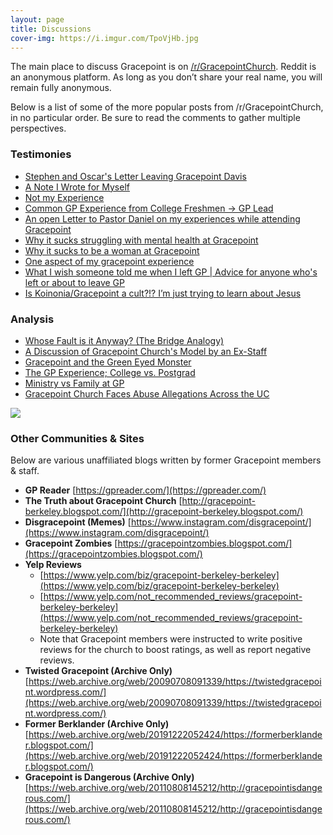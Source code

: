 ```yaml
---
layout: page
title: Discussions
cover-img: https://i.imgur.com/TpoVjHb.jpg
---
```


The main place to discuss Gracepoint is on [/r/GracepointChurch](https://www.reddit.com/r/GracepointChurch/wiki/testimonies). Reddit is an anonymous platform. As long as you don’t share your real name, you will remain fully anonymous.

Below is a list of some of the more popular posts from /r/GracepointChurch, in no particular order. Be sure to read the comments to gather multiple perspectives.

### Testimonies
* [Stephen and Oscar's Letter Leaving Gracepoint Davis](https://www.reddit.com/r/GracepointChurch/comments/pj3s48/stephen_and_oscars_letter_leaving_gracepoint_davis/)
* [A Note I Wrote for Myself](https://www.reddit.com/r/GracepointChurch/comments/xpvp71/a_note_i_wrote_for_myself/)
* [Not my Experience](https://www.reddit.com/r/GracepointChurch/comments/xqwasl/not_my_experience/)
* [Common GP Experience from College Freshmen -> GP Lead](https://www.reddit.com/r/GracepointChurch/comments/pm52fc/common_gp_experience_from_college_freshmen_gp_lead/)
* [An open Letter to Pastor Daniel on my experiences while attending Gracepoint](https://www.reddit.com/r/GracepointChurch/comments/wpdsbd/an_open_letter_to_pastor_daniel_on_my_experiences/)
* [Why it sucks struggling with mental health at Gracepoint](https://www.reddit.com/r/GracepointChurch/comments/v7wtyv/why_it_sucks_struggling_with_mental_health_at/)
* [Why it sucks to be a woman at Gracepoint](https://www.reddit.com/r/GracepointChurch/comments/mm6u24/why_it_sucks_to_be_a_woman_at_gracepoint/)
* [One aspect of my gracepoint experience](https://www.reddit.com/r/GracepointChurch/comments/n4ry2r/one_aspect_of_my_gracepoint_experience/)
* [What I wish someone told me when I left GP | Advice for anyone who's left or about to leave GP](https://www.reddit.com/r/GracepointChurch/comments/vkznzw/what_i_wish_someone_told_me_when_i_left_gp_advice/)
* [Is Koinonia/Gracepoint a cult?!? I’m just trying to learn about Jesus](https://www.reddit.com/r/UTAustin/comments/gj0qhe/is_koinoniagracepoint_a_cult_im_just_trying_to/)

### Analysis
* [Whose Fault is it Anyway? (The Bridge Analogy)](https://www.reddit.com/r/GracepointChurch/comments/y6jyuu/whose_fault_is_it_anyway_the_bridge_analogy/)
* [A Discussion of Gracepoint Church's Model by an Ex-Staff](https://www.reddit.com/r/GracepointChurch/comments/t04yw2/a_discussion_of_gracepoint_churchs_model_by_an/)
* [Gracepoint and the Green Eyed Monster](https://www.reddit.com/r/GracepointChurch/comments/vnvqd6/gracepoint_and_the_green_eyed_monster/)
* [The GP Experience; College vs. Postgrad](https://www.reddit.com/r/GracepointChurch/comments/twmbjn/the_gp_experience_college_v_postgrad/)
* [Ministry vs Family at GP](https://www.reddit.com/r/GracepointChurch/comments/nhl0ww/ministry_vs_family_at_gp/)
* [Gracepoint Church Faces Abuse Allegations Across the UC](https://www.reddit.com/r/GracepointChurch/comments/qxv8yq/gracepoint_church_faces_abuse_allegations_across/)

![](https://i.imgur.com/vInD9nc.jpg)

### Other Communities & Sites

Below are various unaffiliated blogs written by former Gracepoint members & staff.

* **GP Reader** [https://gpreader.com/](https://gpreader.com/)
* **The Truth about Gracepoint Church** [http://gracepoint-berkeley.blogspot.com/](http://gracepoint-berkeley.blogspot.com/)
* **Disgracepoint (Memes)** [https://www.instagram.com/disgracepoint/](https://www.instagram.com/disgracepoint/)
* **Gracepoint Zombies** [https://gracepointzombies.blogspot.com/](https://gracepointzombies.blogspot.com/)
* **Yelp Reviews**
   - [https://www.yelp.com/biz/gracepoint-berkeley-berkeley](https://www.yelp.com/biz/gracepoint-berkeley-berkeley)
   - [https://www.yelp.com/not_recommended_reviews/gracepoint-berkeley-berkeley](https://www.yelp.com/not_recommended_reviews/gracepoint-berkeley-berkeley)
   - Note that Gracepoint members were instructed to write positive reviews for the church to boost ratings, as well as report negative reviews.
* **Twisted Gracepoint (Archive Only)** [https://web.archive.org/web/20090708091339/https://twistedgracepoint.wordpress.com/](https://web.archive.org/web/20090708091339/https://twistedgracepoint.wordpress.com/)
* **Former Berklander (Archive Only)** [https://web.archive.org/web/20191222052424/https://formerberklander.blogspot.com/](https://web.archive.org/web/20191222052424/https://formerberklander.blogspot.com/)
* **Gracepoint is Dangerous (Archive Only)** [https://web.archive.org/web/20110808145212/http://gracepointisdangerous.com/](https://web.archive.org/web/20110808145212/http://gracepointisdangerous.com/)






